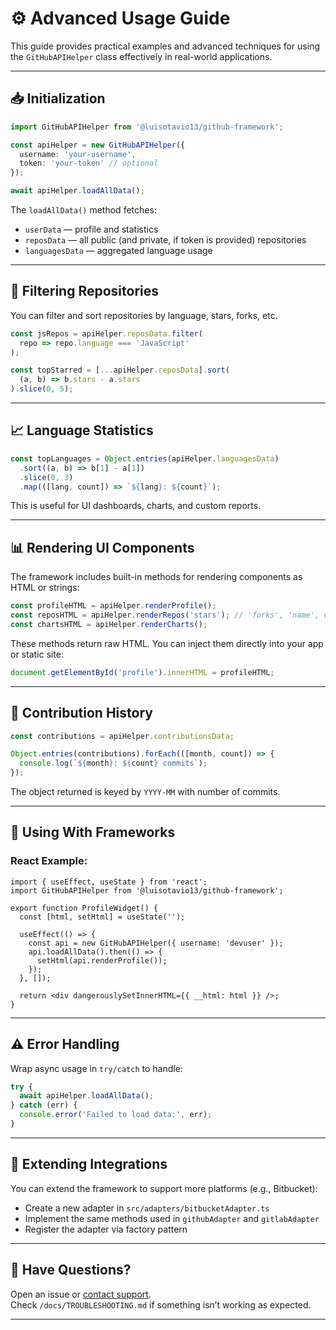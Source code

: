 # ⚙️ Advanced Usage Guide

This guide provides practical examples and advanced techniques for using the `GitHubAPIHelper` class effectively in real-world applications.

---

## 📥 Initialization

```ts
import GitHubAPIHelper from '@luisotavio13/github-framework';

const apiHelper = new GitHubAPIHelper({
  username: 'your-username',
  token: 'your-token' // optional
});

await apiHelper.loadAllData();
```

The `loadAllData()` method fetches:

- `userData` — profile and statistics
- `reposData` — all public (and private, if token is provided) repositories
- `languagesData` — aggregated language usage

---

## 📌 Filtering Repositories

You can filter and sort repositories by language, stars, forks, etc.

```ts
const jsRepos = apiHelper.reposData.filter(
  repo => repo.language === 'JavaScript'
);

const topStarred = [...apiHelper.reposData].sort(
  (a, b) => b.stars - a.stars
).slice(0, 5);
```

---

## 📈 Language Statistics

```ts
const topLanguages = Object.entries(apiHelper.languagesData)
  .sort((a, b) => b[1] - a[1])
  .slice(0, 3)
  .map(([lang, count]) => `${lang}: ${count}`);
```

This is useful for UI dashboards, charts, and custom reports.

---

## 📊 Rendering UI Components

The framework includes built-in methods for rendering components as HTML or strings:

```ts
const profileHTML = apiHelper.renderProfile();
const reposHTML = apiHelper.renderRepos('stars'); // 'forks', 'name', etc.
const chartsHTML = apiHelper.renderCharts();
```

These methods return raw HTML. You can inject them directly into your app or static site:

```js
document.getElementById('profile').innerHTML = profileHTML;
```

---

## 📅 Contribution History

```ts
const contributions = apiHelper.contributionsData;

Object.entries(contributions).forEach(([month, count]) => {
  console.log(`${month}: ${count} commits`);
});
```

The object returned is keyed by `YYYY-MM` with number of commits.

---

## 🧩 Using With Frameworks

### React Example:

```tsx
import { useEffect, useState } from 'react';
import GitHubAPIHelper from '@luisotavio13/github-framework';

export function ProfileWidget() {
  const [html, setHtml] = useState('');

  useEffect(() => {
    const api = new GitHubAPIHelper({ username: 'devuser' });
    api.loadAllData().then(() => {
      setHtml(api.renderProfile());
    });
  }, []);

  return <div dangerouslySetInnerHTML={{ __html: html }} />;
}
```

---

## ⚠️ Error Handling

Wrap async usage in `try/catch` to handle:

```ts
try {
  await apiHelper.loadAllData();
} catch (err) {
  console.error('Failed to load data:', err);
}
```

---

## 🧪 Extending Integrations

You can extend the framework to support more platforms (e.g., Bitbucket):

- Create a new adapter in `src/adapters/bitbucketAdapter.ts`
- Implement the same methods used in `githubAdapter` and `gitlabAdapter`
- Register the adapter via factory pattern

---

## 💬 Have Questions?

Open an issue or [contact support](mailto:luisotavio@example.com).  
Check `/docs/TROUBLESHOOTING.md` if something isn’t working as expected.

---
